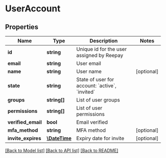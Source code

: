 # UserAccount

## Properties
Name | Type | Description | Notes
------------ | ------------- | ------------- | -------------
**id** | **string** | Unique id for the user assigned by Reepay | 
**email** | **string** | User email | 
**name** | **string** | User name | [optional] 
**state** | **string** | State of user for account: &#x60;active&#x60;, &#x60;invited&#x60; | 
**groups** | **string[]** | List of user groups | 
**permissions** | **string[]** | List of user permissions | 
**verified_email** | **bool** | Email verified | 
**mfa_method** | **string** | MFA method | [optional] 
**invite_expires** | [**\DateTime**](\DateTime.md) | Expiry date for invite | [optional] 

[[Back to Model list]](../../README.md#documentation-for-models) [[Back to API list]](../../README.md#documentation-for-api-endpoints) [[Back to README]](../../README.md)

